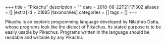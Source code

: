 +++
title = "Pikachu"
description = ""
date = 2018-06-22T21:17:30Z
aliases = []
[extra]
id = 21885
[taxonomies]
categories = []
tags = []
+++

Pikachu is an esoteric programming language developed by Nilabhro Datta,
whose programs look like the dialect of Pikachus.
Its stated purpose is to be easily usable by Pikachus.
Programs written in the language should be readable and writable by any Pikachu.
